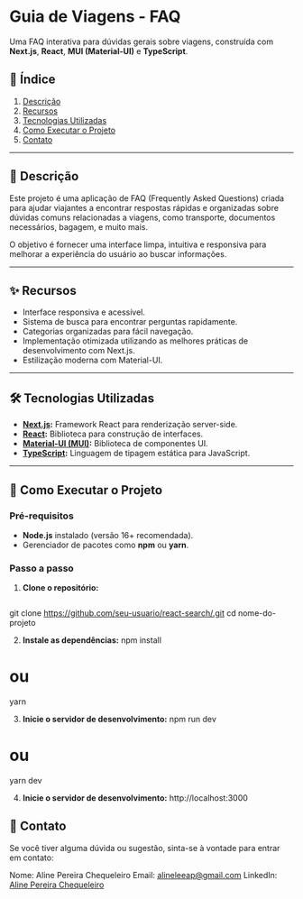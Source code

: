 # Guia de Viagens - FAQ

Uma FAQ interativa para dúvidas gerais sobre viagens, construída com **Next.js**, **React**, **MUI (Material-UI)** e **TypeScript**.

## 📝 Índice

1. [Descrição](#descrição)
2. [Recursos](#recursos)
3. [Tecnologias Utilizadas](#tecnologias-utilizadas)
4. [Como Executar o Projeto](#como-executar-o-projeto)
5. [Contato](#contato)


---

## 📖 Descrição

Este projeto é uma aplicação de FAQ (Frequently Asked Questions) criada para ajudar viajantes a encontrar respostas rápidas e organizadas sobre dúvidas comuns relacionadas a viagens, como transporte, documentos necessários, bagagem, e muito mais.  

O objetivo é fornecer uma interface limpa, intuitiva e responsiva para melhorar a experiência do usuário ao buscar informações.

---


## ✨ Recursos

- Interface responsiva e acessível.
- Sistema de busca para encontrar perguntas rapidamente.
- Categorias organizadas para fácil navegação.
- Implementação otimizada utilizando as melhores práticas de desenvolvimento com Next.js.
- Estilização moderna com Material-UI.

---

## 🛠️ Tecnologias Utilizadas

- **[Next.js](https://nextjs.org/):** Framework React para renderização server-side.
- **[React](https://reactjs.org/):** Biblioteca para construção de interfaces.
- **[Material-UI (MUI)](https://mui.com/):** Biblioteca de componentes UI.
- **[TypeScript](https://www.typescriptlang.org/):** Linguagem de tipagem estática para JavaScript.

---

## 🚀 Como Executar o Projeto

### Pré-requisitos

- **Node.js** instalado (versão 16+ recomendada).
- Gerenciador de pacotes como **npm** ou **yarn**.

### Passo a passo

1. **Clone o repositório:**
   ```bash
git clone https://github.com/seu-usuario/react-search/.git
cd nome-do-projeto

2. **Instale as dependências:**
npm install
# ou
yarn

3. **Inicie o servidor de desenvolvimento:**
npm run dev
# ou
yarn dev

4. **Inicie o servidor de desenvolvimento:**
http://localhost:3000

## 👥 Contato
Se você tiver alguma dúvida ou sugestão, sinta-se à vontade para entrar em contato:

Nome: Aline Pereira Chequeleiro
Email: alineleeap@gmail.com
LinkedIn: [Aline Pereira Chequeleiro](https://www.linkedin.com/in/alineapchequeleiro/)
